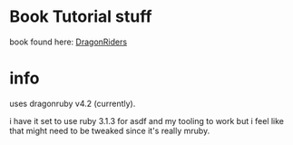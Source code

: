 # Book Tutorial stuff

book found here: [DragonRiders](https://book.dragonriders.community/introduction.html)

# info
uses dragonruby v4.2 (currently).

i have it set to use ruby 3.1.3 for asdf and my tooling to work but i feel like that might need to be tweaked since it's really mruby.
